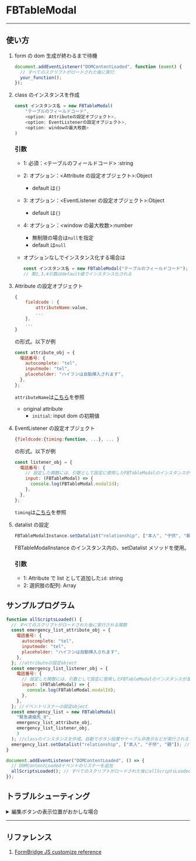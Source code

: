 # FBTableModal

---

## 使い方

1. form の dom 生成が終わるまで待機

   ```js
   document.addEventListener("DOMContentLoaded", function (event) {
     // すべてのスクリプトがロードされた後に実行
     your_function();
   });
   ```

2. class のインスタンスを作成

   ```js
   const インスタンス名 = new FBTableModal(
       "テーブルのフィールドコード",
       <option: Attributeの設定オブジェクト>,
       <option: EventListenerの設定オブジェクト>,
       <option: windowの最大枚数>
   )
   ```

   ### 引数

   - 1: 必須：<テーブルのフィールドコード> :string
   - 2: オプション：<Attribute の設定オブジェクト>:Object
     - default は`{}`
   - 3: オプション：<EventListener の設定オブジェクト>:Object
     - default は`{}`
   - 4: オプション：<window の最大枚数>:number

     - 無制限の場合は`null`を指定
     - default は`null`

   - オプションなしでインスタンス化する場合は
     ```js
     const インスタンス名 = new FBTableModal("テーブルのフィールドコード");
     // 第2,3,4引数はdefault値でインスタンス化される
     ```

3. Attribute の設定オブジェクト

   ```js
   {
       fieldcode : {
           attributeName:value,
           ...
       },
       ...
   }
   ```

   の形式。以下が例

   ```js
   const attribute_obj = {
     電話番号: {
       autocomplete: "tel",
       inputmode: "tel",
       placeholder: "ハイフンは自動挿入されます",
     },
   };
   ```

   `attributeName`は[こちら](https://developer.mozilla.org/ja/docs/Web/HTML/Attributes)を参照

   - original attribute
     - `initial`: input dom の初期値

4. EventListener の設定オブジェクト

   ```js
   {fieldcode:{timing:function, ...}, ... }
   ```

   の形式。以下が例

   ```js
   const listener_obj = {
     電話番号: {
       // 設定した関数には、引数として設定に使用したFBTableModalのインスタンスが渡される。
       input: (FBTableModal) => {
         console.log(FBTableModal.modalId);
       },
     },
   };
   ```

   `timing`は[こちら](https://web-designer.cman.jp/javascript_ref/event_list/)を参照

5. datalist の設定
   ```js
   FBTableModalInstance.setDatalist("relationship", ["本人", "子供", "親"]); //datalistを設置
   ```
   FBTableModalInstance のインスタンス内の、setDatalist メソッドを使用。
   ### 引数
   - 1: Attribute で list として追加した`id`: string
   - 2: 選択肢の配列: Array

## サンプルプログラム

```js
function allScriptsLoaded() {
  // すべてのスクリプトがロードされた後に実行される関数
  const emergency_list_attribute_obj = {
    電話番号: {
      autocomplete: "tel",
      inputmode: "tel",
      placeholder: "ハイフンは自動挿入されます",
    },
  }; //attributeの設定object
  const emergency_list_listener_obj = {
    電話番号: {
      // 設定した関数には、引数として設定に使用したFBTableModalのインスタンスが渡される。
      input: (FBTableModal) => {
        console.log(FBTableModal.modalId);
      },
    },
  }; //イベントリスナーの設定object
  const emergency_list = new FBTableModal(
    "緊急連絡先_0",
    emergency_list_attribute_obj,
    emergency_list_listener_obj,
    3
  ); //classのインスタンスを作成。自動でボタン設置やテーブル非表示などが実行される
  emergency_list.setDatalist("relationship", ["本人", "子供", "親"]); //datalistを設置
}

document.addEventListener("DOMContentLoaded", () => {
  // DOMContentLoadedイベントのリスナーを追加
  allScriptsLoaded(); // すべてのスクリプトがロードされた後にallScriptsLoaded関数を実行
});
```

## トラブルシューティング

<details><summary>編集ボタンの表示位置がおかしな場合</summary>

### FormBridge のフィールド配置の問題です

編集ボタンの DOM は、元のテーブルのあった DOM の、親の DOM の末尾に追加されます

```js
this.table_dom.parentElement.parentElement.appendChild(buttonWrapper);
```

1. FormBridge のコンソール画面を開き、「フォームのデザイン」を選択

<img width="214" alt="image" src="https://github.com/kento-nkr/FBTableModal/assets/127807502/eb52bee1-306c-4fbc-ab1b-9370dafd5ff1">

2. 該当テーブルまで行き、以下の条件を満たすようにフィールドをドラッグして動かす

   ![FBTableEdit ボタン配置の説明](https://github.com/kento-nkr/FBTableModal/assets/127807502/ec72eaf0-415c-477f-bdce-837f677e9398)

</details>

---

## リファレンス

1. [FormBridge JS customize reference](https://formbridge.kintoneapp.com/help/customize)
